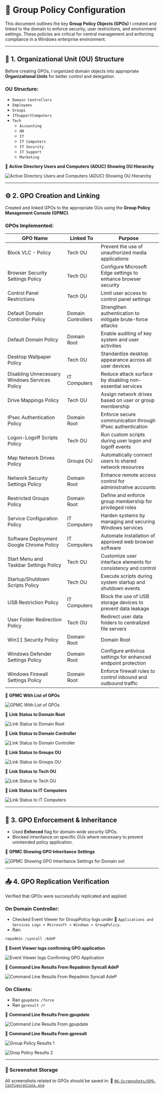# 🔧 Group Policy Configuration

This document outlines the key **Group Policy Objects (GPOs)** I created and linked to the domain to enforce security, user restrictions, and environment settings. These policies are critical for central management and enforcing compliance in a Windows enterprise environment.

---

## 🧱 1. Organizational Unit (OU) Structure

Before creating GPOs, I organized domain objects into appropriate **Organizational Units** for better control and delegation.

### OU Structure:
- `Domain Controllers`
- `Employees`
- `Groups`
- `ITSupportComputers`
- `Tech`
  - `Accounting`
  - `HR`
  - `IT`
  - `IT Computers`
  - `IT Security`
  - `IT Support`
  - `Marketing`

📸 **Active Directory Users and Computers (ADUC) Showing OU Hierarchy**

![Active Directory Users and Computers (ADUC) Showing OU Hierarchy](https://github.com/user-attachments/assets/f58420e2-e67f-497b-9862-ce4a8be2a78a)

---

## ⚙️ 2. GPO Creation and Linking

Created and linked GPOs to the appropriate OUs using the **Group Policy Management Console (GPMC)**.

### GPOs Implemented:
| GPO Name                                        | Linked To           | Purpose                                                         |
|-------------------------------------------------|---------------------|-----------------------------------------------------------------|
| Block VLC - Policy                              | Tech OU             | Prevent the use of unauthorized media applications              |
| Browser Security Settings Policy                | Tech OU             | Configure Microsoft Edge settings to enhance browser security   |
| Control Panel Restrictions                      | Tech OU             | Limit user access to control panel settings                     |
| Default Domain Controller Policy                | Domain Controllers  | Strengthen authentication to mitigate brute-force attacks       |
| Default Domain Policy                           | Domain Root         | Enable auditing of key system and user activities               |
| Desktop Wallpaper Policy                        | Tech OU             | Standardize desktop appearance across all user devices          |
| Disabling Unnecessary Windows Services Policy   | IT Computers        | Reduce attack surface by disabling non-essential services       |
| Drive Mappings Policy                           | Tech OU             | Assign network drives based on user or group membership         |
| IPsec Authentication Policy                     | Domain Root         | Enforce secure communication through IPsec authentication       |
| Logon-Logoff Scripts Policy                     | Tech OU             | Run custom scripts during user logon and logoff events          |
| Map Network Drives Policy                       | Groups OU           | Automatically connect users to shared network resources         |
| Network Security Settings Policy                | Domain Root         | Enhance remote access control for administrative accounts       |
| Restricted Groups Policy                        | Domain Root         | Define and enforce group membership for privileged roles        |
| Service Configuration Policy                    | IT Computers        | Harden systems by managing and securing Windows services        |
| Software Deployment Google Chrome Policy        | IT Computers        | Automate installation of approved web browser software          |
| Start Menu and Taskbar Settings Policy          | Tech OU             | Customize user interface elements for consistency and control   |
| Startup/Shutdown Scripts Policy                 | Tech OU             | Execute scripts during system startup and shutdown events       |
| USB Restriction Policy                          | IT Computers        | Block the use of USB storage devices to prevent data leakage    |
| User Folder Redirection Policy                  | Tech OU             | Redirect user data folders to centralized file servers          |
| Win11 Security Policy | Domain Root             | Domain Root         | Apply Windows 11-specific hardening configurations              |
| Windows Defender Settings Policy                | Domain Root         | Configure antivirus settings for enhanced endpoint protection   |
| Windows Firewall Settings Policy                | Domain Root         | Enforce firewall rules to control inbound and outbound traffic  |

📸 **GPMC With List of GPOs**

![GPMC With List of GPOs](https://github.com/user-attachments/assets/f4e52b53-440b-4efb-b7d9-a11dfdbb719d)

📸 **Link Status to Domain Root**

![Link Status to Domain Root](https://github.com/user-attachments/assets/8419880b-5c0e-4bca-a39e-d3c28cf0d956)

📸 **Link Status to Domain Controller**

![Link Status to Domain Controller](https://github.com/user-attachments/assets/1b625100-a06a-4aba-a13c-812f6016af31)

📸 **Link Status to Groups OU**

![Link Status to Groups OU](https://github.com/user-attachments/assets/439629b7-8078-450e-8756-7ec81a192a3c)

📸 **Link Status to Tech OU**

![Link Status to Tech OU](https://github.com/user-attachments/assets/4f1e9f37-e83f-4353-bea0-a0b7b3e51d34)

📸 **Link Status to IT Computers**

![Link Status to IT Computers](https://github.com/user-attachments/assets/e8c0540a-aac3-4f7a-acd3-c6c42398c65b)

---

## 🔁 3. GPO Enforcement & Inheritance

- Used **Enforced** flag for domain-wide security GPOs.
- Blocked inheritance on specific OUs where necessary to prevent unintended policy application.

📸 **GPMC Showing GPO Inheritance Settings**

![GPMC Showing GPO Inheritance Settings for Domain oot](https://github.com/user-attachments/assets/074de9ee-94c7-49cc-99be-05c6fa7346e2)

---

## 📤 4. GPO Replication Verification

Verified that GPOs were successfully replicated and applied:

### On Domain Controller:
- Checked Event Viewer for GroupPolicy logs under 📂 `Applications and Services Logs > Microsoft > Windows > GroupPolicy`.
- Ran:
```powershell
repadmin /syncall /AdeP
```

📸 **Event Viewer logs confirming GPO application**

![Event Viewer logs Confirming GPO Application](https://github.com/user-attachments/assets/2b27071d-d616-4de8-bb5d-932dfeff5ae7)

📸 **Command Line Results From Repadmin Syncall AdeP**

![Command Line Results From Repadmin Syncall AdeP](https://github.com/user-attachments/assets/e6cb722d-b5fc-41ca-973a-22f2f56adfc1)

### On Clients:
- Ran `gpupdate /force`
- Ran `gpresult /r`

📸 **Command Line Results From gpupdate**

![Command Line Results From gpupdate](https://github.com/user-attachments/assets/393227ba-3625-4c5f-b801-b0d39e827a24)


📸 **Command Line Results From gpresult**

![Group Policy Results 1](https://github.com/user-attachments/assets/6d3b0ed5-fea1-491e-94df-7df944c765e0)

![Grop Policy Results 2](https://github.com/user-attachments/assets/6bcddea7-d1d5-4e53-b2b6-20641a4e393b)

---

### 📁 Screenshot Storage

All screenshots related to GPOs should be saved in:
📂 [`06-Screenshots/GPO-Configurations.png`](https://github.com/Hugh-Kumbi/Hugh-Kumbi-Active-Directory-Lab/blob/main/06-Screenshots/VI.%20GPO-Configurations/README.md)
